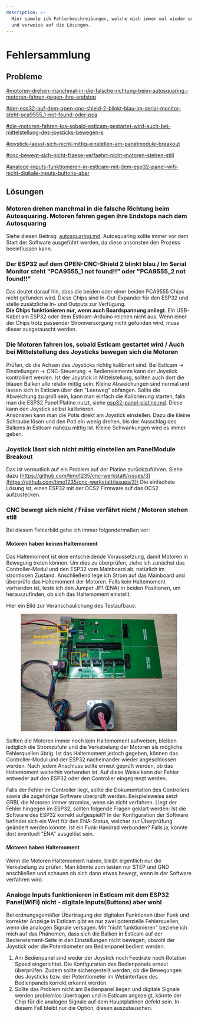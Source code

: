 ```yaml
---
description: >-
  Hier sammle ich Fehlerbeschreibungen, welche mich immer mal wieder erreichen
  und verweise auf die Lösungen.
---
```


# Fehlersammlung

## Probleme

[#motoren-drehen-manchmal-in-die-falsche-richtung-beim-autosquaring.-motoren-fahren-gegen-ihre-endstop](fehlersammlung.md#motoren-drehen-manchmal-in-die-falsche-richtung-beim-autosquaring.-motoren-fahren-gegen-ihre-endstop "mention")

[#der-esp32-auf-dem-open-cnc-shield-2-blinkt-blau-im-serial-monitor-steht-pca9555\_1-not-found-oder-pca](fehlersammlung.md#der-esp32-auf-dem-open-cnc-shield-2-blinkt-blau-im-serial-monitor-steht-pca9555\_1-not-found-oder-pca "mention")

[#die-motoren-fahren-los-sobald-estlcam-gestartet-wird-auch-bei-mittelstellung-des-joysticks-bewegen-s](fehlersammlung.md#die-motoren-fahren-los-sobald-estlcam-gestartet-wird-auch-bei-mittelstellung-des-joysticks-bewegen-s "mention")

[#joystick-laesst-sich-nicht-mittig-einstellen-am-panelmodule-breakout](fehlersammlung.md#joystick-laesst-sich-nicht-mittig-einstellen-am-panelmodule-breakout "mention")

[#cnc-bewegt-sich-nicht-fraese-verfaehrt-nicht-motoren-stehen-still](fehlersammlung.md#cnc-bewegt-sich-nicht-fraese-verfaehrt-nicht-motoren-stehen-still "mention")

[#analoge-inputs-funktionieren-in-estlcam-mit-dem-esp32-panel-wifi-nicht-digitale-inputs-buttons-aber](fehlersammlung.md#analoge-inputs-funktionieren-in-estlcam-mit-dem-esp32-panel-wifi-nicht-digitale-inputs-buttons-aber "mention")

## Lösungen

### Motoren drehen manchmal in die falsche Richtung beim Autosquaring. Motoren fahren gegen ihre Endstops nach dem Autosquaring

Siehe diesen Beitrag: [autosquaring.md](autosquaring.md "mention"). Autosquaring sollte immer vor dem Start der Software ausgeführt werden, da diese ansonsten den Prozess beeinflussen kann.

### Der ESP32 auf dem OPEN-CNC-Shield 2 blinkt blau / Im Serial Monitor steht "PCA9555\_1 not found!!" oder "PCA9555\_2 not found!!"

Das deutet darauf hin, dass die beiden oder einer beiden PCA9555 Chips nicht gefunden wird. Diese Chips sind In-Out-Expander für den ESP32 und stelle zusätzliche In- und Outputs zur Verfügung.\
**Die Chips funktionieren nur, wenn auch Boardspannung anliegt**. Ein USB-Kabel am ESP32 oder dem Estlcam-Arduino reichen nicht aus. Wenn einer der Chips trotz passender Stromversorgung nicht gefunden wird, muss dieser ausgetauscht werden.

### Die Motoren fahren los, sobald Estlcam gestartet wird / Auch bei Mittelstellung des Joysticks bewegen sich die Motoren

Prüfen, ob die Achsen des Joysticks richtig kalibriert sind. Bei Estlcam -> Einstellungen -> CNC-Steuerung -> Bedienelemente kann der Joystick kontrolliert werden. Ist der Joystick in Mittelstellung, sollten auch dort die blauen Balken alle relativ mittig sein. Kleine Abweichungen sind normal und lassen sich in Estlcam über den "Leerweg" abfangen. Sollte die Abweichung zu groß sein, kann man einfach die Kalibrierung starten, falls man die ESP32 Panel Platine nutzt, siehe [esp32-panel-platine.md](../esp32-panel-platine.md "mention"). Diese kann den Joystick selbst kalibrieren.\
Ansonsten kann man die Potis direkt am Joystick einstellen. Dazu die kleine Schraube lösen und den Poti ein wenig drehen, bis der Ausschlag des Balkens in Estlcam nahezu mittig ist. Kleine Schwankungen wird es immer geben.&#x20;

### Joystick lässt sich nicht mittig einstellen am PanelModule Breakout

Das ist vermutlich auf ein Problem auf der Platine zurückzuführen. Siehe dazu [https://github.com/timo1235/cnc-werkstatt/issues/3](https://github.com/timo1235/cnc-werkstatt/issues/3)\
Die einfachste Lösung ist, einen ESP32 mit der OCS2 Firmware auf das OCS2 aufzustecken.

### CNC bewegt sich nicht / Fräse verfährt nicht / Motoren stehen still

Bei diesem Fehlerbild gehe ich immer folgendermaßen vor:

#### Motoren haben keinen Haltemoment

Das Haltemoment ist eine entscheidende Voraussetzung, damit Motoren in Bewegung treten können. Um dies zu überprüfen, ziehe ich zunächst das Controller-Modul und den ESP32 vom Mainboard ab, natürlich im stromlosen Zustand. Anschließend lege ich Strom auf das Mainboard und überprüfe das Haltemoment der Motoren. Falls kein Haltemoment vorhanden ist, teste ich den Jumper JP1 (ENA) in beiden Positionen, um herauszufinden, ob sich das Haltemoment einstellt.

Hier ein Bild zur Veranschaulichung des Testaufbaus:

<figure><img src="../../.gitbook/assets/IMG_20230516_172614.jpg" alt=""><figcaption></figcaption></figure>

Sollten die Motoren immer noch kein Haltemoment aufweisen, bleiben lediglich die Stromzufuhr und die Verkabelung der Motoren als mögliche Fehlerquellen übrig. Ist das Haltemoment jedoch gegeben, können das Controller-Modul und der ESP32 nacheinander wieder angeschlossen werden. Nach jedem Anschluss sollte erneut geprüft werden, ob das Haltemoment weiterhin vorhanden ist. Auf diese Weise kann der Fehler entweder auf den ESP32 oder den Controller eingegrenzt werden.

Falls der Fehler im Controller liegt, sollte die Dokumentation des Controllers sowie die zugehörige Software überprüft werden. Beispielsweise setzt GRBL die Motoren immer stromlos, wenn sie nicht verfahren. Liegt der Fehler hingegen im ESP32, sollten folgende Fragen geklärt werden: Ist die Software des ESP32 korrekt aufgespielt? In der Konfiguration der Software befindet sich ein Wert für den ENA-Status, welcher zur Überprüfung geändert werden könnte. Ist ein Funk-Handrad verbunden? Falls ja, könnte dort eventuell "ENA" ausgelöst sein.

#### Motoren haben Haltemoment

Wenn die Motoren Haltemoment haben, bleibt eigentlich nur die Verkabelung zu prüfen. Man könnte zum testen nur STEP und GND anschließen und schauen ob sich dann etwas bewegt, wenn in der Software verfahren wird.

### Analoge Inputs funktionieren in Estlcam mit dem ESP32 Panel(WiFi) nicht - digitale Inputs(Buttons) aber wohl

Bei ordnungsgemäßer Übertragung der digitalen Funktionen über Funk und korrekter Anzeige in Estlcam gibt es nur zwei potenzielle Fehlerquellen, wenn die analogen Signale versagen. Mit "nicht funktionieren" beziehe ich mich auf das Phänomen, dass sich die Balken in Estlcam auf der Bedienelement-Seite in den Einstellungen nicht bewegen, obwohl der Joystick oder die Potentiometer am Bedienpanel bedient werden.

1. Am Bedienpanel sind weder der Joystick noch Feedrate noch Rotation Speed eingerichtet. Die Konfiguration des Bedienpanels erneut überprüfen. Zudem sollte sichergestellt werden, ob die Bewegungen des Joysticks bzw. der Potentiometer im Webinterface des Bedienpanels korrekt erkannt werden.
2. Sollte das Problem nicht am Bedienpanel liegen und digitale Signale werden problemlos übertragen und in Estlcam angezeigt, könnte der Chip für die analogen Signale auf dem Hauptplatinen defekt sein. In diesem Fall bleibt nur die Option, diesen auszutauschen.

### &#x20;
